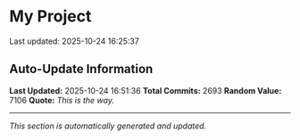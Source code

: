 # My Project


Last updated: 2025-10-24 16:25:37












































































































































































































































































































































































































































































































































































































































































































































































































































































































































































































































































































































































































































































































































































































































































































































































































































































































































































































































































































































































































































































































































































































































































































































































































































































































































































































































































































































































































































































































































































































































































































































































































## Auto-Update Information

**Last Updated:** 2025-10-24 16:51:36
**Total Commits:** 2693
**Random Value:** 7106
**Quote:** _This is the way._

---
_This section is automatically generated and updated._